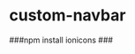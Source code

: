 # custom-navbar

###npm install ionicons
###<script type="module" src="https://unpkg.com/ionicons@7.1.0/dist/ionicons/ionicons.esm.js"></script>
### <script nomodule src="https://unpkg.com/ionicons@7.1.0/dist/ionicons/ionicons.js"></script>
